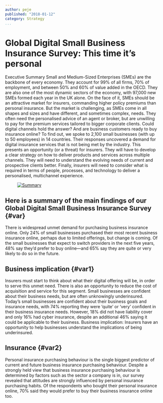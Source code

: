 ```yaml
---
author: peje
published: "2018-01-12"
category: Strategy
...
```

Global Digital Small Business Insurance Survey: This time it’s personal
=======================================================================
Executive Summary
Small and Medium-Sized Enterprises (SMEs) are the backbone of every economy. They account for 99% of all firms, 70% of employment, and between 50% and 60% of value added in the OECD. They are also one of the most dynamic sectors of the economy, with 97,000 new SMEs formed each year in the UK alone.
On the face of it, SMEs should be an attractive market for insurers, commanding higher policy premiums than personal insurance. But the market is challenging, as SMEs come in all shapes and sizes and have different, and sometimes complex, needs. They often need the personalised advice of an agent or broker, but are unwilling to pay for the premium services tailored to bigger corporate clients. Could digital channels hold the answer? And are business customers ready to buy insurance online?
To find out, we spoke to 2,100 small businesses (with up to 50 employees) in 14 countries. Their responses uncovered a demand for digital insurance services that is not being met by the industry. This presents an opportunity (or a threat) for insurers. They will have to develop a clear strategy on how to deliver products and services across multiple channels. They will need to understand the evolving needs of current and prospective clients better. Finally, insurers will need to consider what is required in terms of people, processes, and technology to deliver a personalised, multichannel experience.
<figure class="figure right">
    <a href="img/businesspeople04.jpg"><img src="cimage/imgd.php?src=businesspeople04.jpg&w=180" alt="Summary"/></a>
</figure>

<!--more-->

Here is a summary of the main findings of our Global Digital Small Business Insurance Survey {#var}
---------------------------------------------------------------------------------------------------
There is widespread unmet demand for purchasing business insurance online. Only 24% of small businesses purchased their most recent business insurance online, perhaps due to limited offerings, but change is coming. Of the small businesses that expect to switch providers in the next five years, 48% say they’d prefer to buy online—and 65% say they are quite or very likely to do so in the future.

Business implication {#var1}
----------------------------
Insurers must start to think about what their digital offering will be, in order to serve this unmet need. There is also an opportunity to reduce the cost of acquisition and service for this segment.
Small businesses are confident about their business needs, but are often unknowingly underinsured. Today’s small businesses are confident about their business goals and insurance needs, with 74% reporting they were ‘quite’ or ‘very’ confident in their business insurance needs. However, 18% did not have liability cover and only 16% had cyber insurance, despite an additional 46% saying it could be applicable to their business.
Business implication: Insurers have an opportunity to help businesses understand the implications of being underinsured.

Insurance {#var2}
----------------------------
Personal insurance purchasing behaviour is the single biggest predictor of current and future business insurance purchasing behaviour. Despite a strongly held view that business insurance purchasing behaviour is determined by factors such as the sector a company is in, our survey revealed that attitudes are strongly influenced by personal insurance purchasing habits. Of the respondents who bought their personal insurance online, 70% said they would prefer to buy their business insurance online too.

